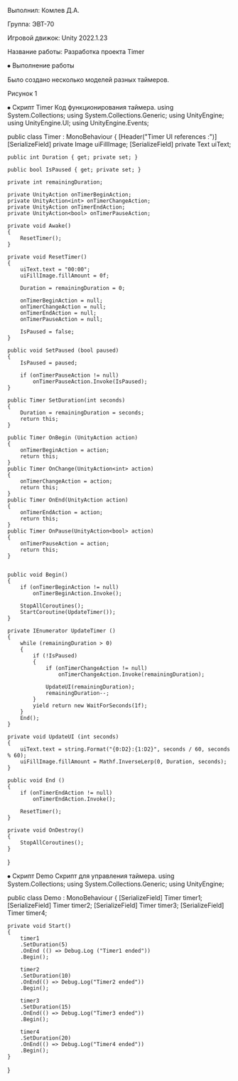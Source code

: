 
Выполнил: Комлев Д.А.

Группа: ЭВТ-70

Игровой движок: Unity 2022.1.23

Название работы: Разработка проекта Timer

⦁	Выполнение работы

Было создано несколько моделей разных таймеров.
 
Рисунок 1

⦁	Скрипт Timer
Код функционирования таймера.
using System.Collections;
using System.Collections.Generic;
using UnityEngine;
using UnityEngine.UI;
using UnityEngine.Events;

public class Timer : MonoBehaviour
{
    [Header("Timer UI references :")]
    [SerializeField] private Image uiFillImage;
    [SerializeField] private Text uiText;

    public int Duration { get; private set; }

    public bool IsPaused { get; private set; }

    private int remainingDuration;

    private UnityAction onTimerBeginAction;
    private UnityAction<int> onTimerChangeAction;
    private UnityAction onTimerEndAction;
    private UnityAction<bool> onTimerPauseAction;

    private void Awake()
    {
        ResetTimer();
    }

    private void ResetTimer()
    {
        uiText.text = "00:00";
        uiFillImage.fillAmount = 0f;

        Duration = remainingDuration = 0;

        onTimerBeginAction = null;
        onTimerChangeAction = null;
        onTimerEndAction = null;
        onTimerPauseAction = null;

        IsPaused = false;
    }

    public void SetPaused (bool paused)
    {
        IsPaused = paused;

        if (onTimerPauseAction != null)
            onTimerPauseAction.Invoke(IsPaused);
    }

    public Timer SetDuration(int seconds)
    {
        Duration = remainingDuration = seconds;
        return this;
    }

    public Timer OnBegin (UnityAction action)
    {
        onTimerBeginAction = action;
        return this;
    }
    public Timer OnChange(UnityAction<int> action)
    {
        onTimerChangeAction = action;
        return this;
    }
    public Timer OnEnd(UnityAction action)
    {
        onTimerEndAction = action;
        return this;
    }
    public Timer OnPause(UnityAction<bool> action)
    {
        onTimerPauseAction = action;
        return this;
    }


    public void Begin()
    {
        if (onTimerBeginAction != null)
            onTimerBeginAction.Invoke();

        StopAllCoroutines();
        StartCoroutine(UpdateTimer());
    }

    private IEnumerator UpdateTimer ()
    {
        while (remainingDuration > 0)
        {
            if (!IsPaused)
            {
                if (onTimerChangeAction != null)
                    onTimerChangeAction.Invoke(remainingDuration);

                UpdateUI(remainingDuration);
                remainingDuration--;
            }
            yield return new WaitForSeconds(1f);
        }
        End();
    }

    private void UpdateUI (int seconds)
    {
        uiText.text = string.Format("{0:D2}:{1:D2}", seconds / 60, seconds % 60);
        uiFillImage.fillAmount = Mathf.InverseLerp(0, Duration, seconds);
    }

    public void End ()
    {
        if (onTimerEndAction != null)
            onTimerEndAction.Invoke();

        ResetTimer();
    }

    private void OnDestroy()
    {
        StopAllCoroutines();
    }
}

⦁	Скрипт Demo
Скрипт для управления таймера.
using System.Collections;
using System.Collections.Generic;
using UnityEngine;

public class Demo : MonoBehaviour
{
    [SerializeField] Timer timer1;
    [SerializeField] Timer timer2;
    [SerializeField] Timer timer3;
    [SerializeField] Timer timer4;

    private void Start()
    {
        timer1
        .SetDuration(5)
        .OnEnd (() => Debug.Log ("Timer1 ended"))
        .Begin();

        timer2
        .SetDuration(10)
        .OnEnd(() => Debug.Log("Timer2 ended"))
        .Begin();

        timer3
        .SetDuration(15)
        .OnEnd(() => Debug.Log("Timer3 ended"))
        .Begin();

        timer4
        .SetDuration(20)
        .OnEnd(() => Debug.Log("Timer4 ended"))
        .Begin();
    }
}
